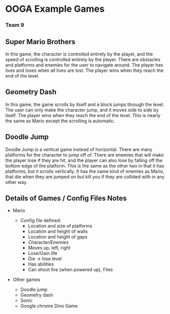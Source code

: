 # OOGA Example Games
### Team 9


## Super Mario Brothers

In this game, the character is controlled entirely by the player, 
and the speed of scrolling is controlled entirely by the player. 
There are obstacles and platforms and enemies for the user to navigate 
around. The player has lives and loses when all lives are lost. 
The player wins when they reach the end of the level.

## Geometry Dash

In this game, the game scrolls by itself and a block jumps through the level.
The user can only make the character jump, and it moves side to side by itself. 
The player wins when they reach the end of the level. This is nearly the same as 
Mario except the scrolling is automatic.

## Doodle Jump

Doodle Jump is a vertical game instead of horizontal. There are many platforms
for the character to jump off of. There are enemies that will make the player lose if they are hit,
and the player can also lose by falling off the bottom edge of the platform.
This is the same as the other two in that it has platforms, but it scrolls vertically. 
It has the same kind of enemies as Mario, that die when they are jumped on but kill you if they are collided
with in any other way.

## Details of Games / Config Files Notes

* Mario
  * Config file defined:
    * Location and size of platforms
    * Location and height of walls
    * Location and height of gaps
    * Character/Enemies
    * Moves up, left, right
    * Lose/Gain life
    * Die -> lose level
    * Has abilities
    * Can shoot fire (when powered up), Flies

* Other games
  * Doodle jump
  * Geometry dash
  * Sonic
  * Google chrome Dino Game
